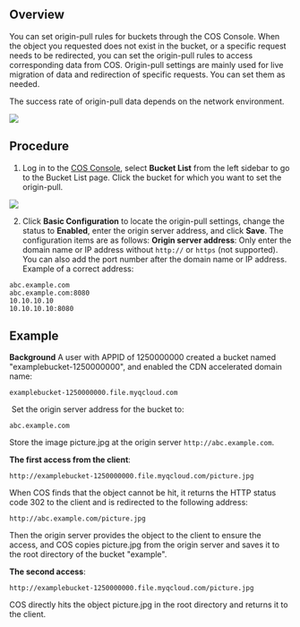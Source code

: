 ## Overview
You can set origin-pull rules for buckets through the COS Console. When the object you requested does not exist in the bucket, or a specific request needs to be redirected, you can set the origin-pull rules to access corresponding data from COS. Origin-pull settings are mainly used for live migration of data and redirection of specific requests. You can set them as needed.

The success rate of origin-pull data depends on the network environment.

![](https://main.qcloudimg.com/raw/f63a74cf70a9f6582e52e13a2b16e72a.png)
## Procedure
1. Log in to the [COS Console](https://console.cloud.tencent.com/cos5), select **Bucket List** from the left sidebar to go to the Bucket List page. Click the bucket for which you want to set the origin-pull.

![](https://main.qcloudimg.com/raw/3797a80a4d8ec0d49d64754530f8fe4d.png)

2. Click **Basic Configuration** to locate the origin-pull settings, change the status to **Enabled**, enter the origin server address, and click **Save**. The configuration items are as follows:
 **Origin server address**: Only enter the domain name or IP address without `http://` or `https` (not supported). You can also add the port number after the domain name or IP address.
Example of a correct address:

```shell
abc.example.com
abc.example.com:8080
10.10.10.10
10.10.10.10:8080
```


## Example
**Background**
A user with APPID of 1250000000 created a bucket named "examplebucket-1250000000", and enabled the CDN accelerated domain name:

```shell
examplebucket-1250000000.file.myqcloud.com
```

​	Set the origin server address for the bucket to:
```shell
abc.example.com
```
Store the image picture.jpg at the origin server `http://abc.example.com`.

**The first access from the client**:
```shell
http://examplebucket-1250000000.file.myqcloud.com/picture.jpg
```
When COS finds that the object cannot be hit, it returns the HTTP status code 302 to the client and is redirected to the following address:
```shell
http://abc.example.com/picture.jpg
```
Then the origin server provides the object to the client to ensure the access, and COS copies picture.jpg from the origin server and saves it to the root directory of the bucket "example".

**The second access**:
```shell
http://examplebucket-1250000000.file.myqcloud.com/picture.jpg
```
COS directly hits the object picture.jpg in the root directory and returns it to the client.
